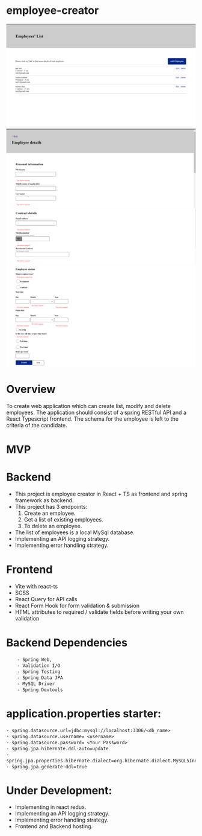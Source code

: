 # employee-creator

![Landing Page](Images/landing_page.png)
![PI_Section](Images/PI_Section.png)
![CD_Section](Images/CD_Section.png)
![ES_Section](Images/ES_Section.png)

# Overview
To create web application which can create list, modify and delete employees. The application should consist of a spring RESTful API and a React Typescript frontend. The schema for the employee is left to the criteria of the candidate.

# MVP

# Backend
* This project is employee creator in React + TS as frontend and spring framework as backend. 
* This project has 3 endpoints:
  1. Create an employee.
  2. Get a list of existing employees.
  3. To delete an employee.
* The list of employees is a local MySql database.
* Implementing an API logging strategy.
* Implementing error handling strategy.

# Frontend
- Vite with react-ts
- SCSS
- React Query for API calls
- React Form Hook for form validation & submission
- HTML attributes to required / validate fields before writing your own validation

# Backend Dependencies
```
    - Spring Web,
    - Validation I/O
    - Spring Testing
    - Spring Data JPA
    - MySQL Driver
    - Spring Devtools
  ``` 
# application.properties starter:
```
- spring.datasource.url=jdbc:mysql://localhost:3306/<db_name>
- spring.datasource.username= <username>
- spring.datasource.password= <Your Password>
- spring.jpa.hibernate.ddl-auto=update
- spring.jpa.properties.hibernate.dialect=org.hibernate.dialect.MySQL5InnoDBDialect
- spring.jpa.generate-ddl=true
```

# Under Development:

- Implementing in react redux.
- Implementing an API logging strategy.
- Implementing error handling strategy.
- Frontend and Backend hosting.

